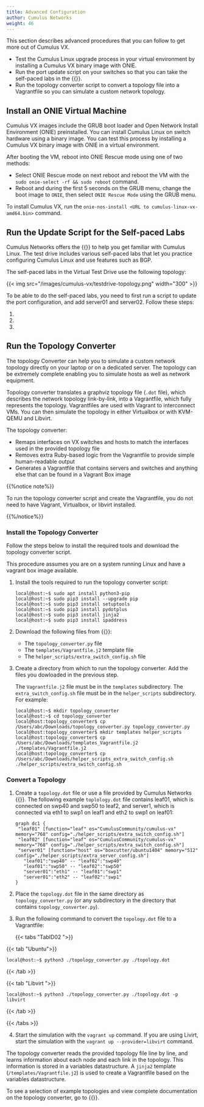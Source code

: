 ```yaml
---
title: Advanced Configuration
author: Cumulus Networks
weight: 46
---
```

This section describes advanced procedures that you can follow to get more out of Cumulus VX.

- Test the Cumulus Linux upgrade process in your virtual environment by installing a Cumulus VX binary image with ONIE.
- Run the port update script on your switches so that you can take the self-paced labs in the {{<exlink url="https://cumulusnetworks.com/lp/cumulus-linux-on-demand/" text="Virtual Test Drive">}}.
- Run the topology converter script to convert a topology file into a Vagrantfile so you can simulate a custom network topology.

## Install an ONIE Virtual Machine

Cumulus VX images include the GRUB boot loader and Open Network Install Environment (ONIE) preinstalled. You can install Cumulus Linux on switch hardware using a binary image. You can test this process by installing a Cumulus VX binary image with ONIE in a virtual environment.

After booting the VM, reboot into ONIE Rescue mode using one of two methods:

- Select ONIE Rescue mode on next reboot and reboot the VM with the `sudo onie-select -rf && sudo reboot` command.
- Reboot and during the first 5 seconds on the GRUB menu, change the boot image to `ONIE`, then select `ONIE Rescue Mode` using the GRUB menu.

To install Cumulus VX, run the `onie-nos-install <URL to cumulus-linux-vx-amd64.bin>` command.

## Run the Update Script for the Self-paced Labs

Cumulus Networks offers the {{<exlink url="https://cumulusnetworks.com/lp/cumulus-linux-on-demand/" text="Virtual Test Drive">}} to help you get familiar with Cumulus Linux. The test drive includes various self-paced labs that let you practice configuring Cumulus Linux and use features such as BGP.

The self-paced labs in the Virtual Test Drive use the following topology:

{{< img src="/images/cumulus-vx/testdrive-topology.png" width="300" >}}

To be able to do the self-paced labs, you need to first run a script to update the port configuration, and add server01 and server02. Follow these steps:

1. 

2. 

3. 

## Run the Topology Converter

The topology Converter can help you to simulate a custom network topology directly on your laptop or on a dedicated server. The topology can be extremely complete enabling you to simulate hosts as well as network equipment.

Topology converter translates a graphviz topology file (`.dot` file), which describes the network topology link-by-link, into a Vagrantfile, which fully represents the topology. Vagrantfiles are used with Vagrant to interconnect VMs. You can then simulate the topology in either Virtualbox or with KVM-QEMU and Libvirt.

The topology converter:

- Remaps interfaces on VX switches and hosts to match the interfaces used in the provided topology file
- Removes extra Ruby-based logic from the Vagrantfile to provide simple human-readable output
- Generates a Vagrantfile that contains servers and switches and anything else that can be found in a Vagrant Box image

{{%notice note%}}

To run the topology converter script and create the Vagrantfile, you do not need to have Vagrant, Virtualbox, or libvirt installed.

{{%/notice%}}

### Install the Topology Converter

Follow the steps below to install the required tools and download the topology converter script.

This procedure assumes you are on a system running Linux and have a vagrant box image available.

1. Install the tools required to run the topology converter script:

   ```
   local@host:~$ sudo apt install python3-pip
   local@host:~$ sudo pip3 install --upgrade pip
   local@host:~$ sudo pip3 install setuptools
   local@host:~$ sudo pip3 install pydotplus
   local@host:~$ sudo pip3 install jinja2
   local@host:~$ sudo pip3 install ipaddress
   ```

2. Download the following files from {{<exlink url="https://gitlab.com/cumulus-consulting/tools/topology_converter/" text="gitlab">}}:

   - The `topology_converter.py` file
   - The `templates/Vagrantfile.j2` template file
   - The `helper_scripts/extra_switch_config.sh` file

3. Create a directory from which to run the topology converter. Add the files you dowloaded in the previous step.

   The `Vagrantfile.j2` file must be in the `templates` subdirectory. The `extra_switch_config.sh` file must be in the `helper_scripts` subdirectory. For example:

   ```
   local@host:~$ mkdir topology_converter
   local@host:~$ cd topology_converter
   local@host:topology_converter$ cp /Users/abc/Downloads/topology_converter.py topology_converter.py
   local@host:topology_converter$ mkdir templates helper_scripts
   local@host:topology_converter$ cp /Users/abc/Downloads/templates_Vagrantfile.j2 ./templates/Vagrantfile.j2
   local@host:topology_converter$ cp /Users/abc/Downloads/helper_scripts_extra_switch_config.sh ./helper_scripts/extra_switch_config.sh
   ```

### Convert a Topology

1. Create a `topology.dot` file or use a file provided by Cumulus Networks {{<exlink url="https://gitlab.com/cumulus-consulting/tools/topology_converter/-/tree/master/documentation#example-topologies" text="here">}}. The following example `toplology.dot` file contains leaf01, which is connected on swp40 and swp50 to leaf2, and server1, which is connected via eth1 to swp1 on leaf1 and eth2 to swp1 on leaf01:

   ```
   graph dc1 {
    "leaf01" [function="leaf" os="CumulusCommunity/cumulus-vx" memory="768" config="./helper_scripts/extra_switch_config.sh"]
    "leaf02" [function="leaf" os="CumulusCommunity/cumulus-vx" memory="768" config="./helper_scripts/extra_switch_config.sh"]
    "server01" [function="host" os="boxcutter/ubuntu1404" memory="512" config="./helper_scripts/extra_server_config.sh"]
      "leaf01":"swp40" -- "leaf02":"swp40"
      "leaf01":"swp50" -- "leaf02":"swp50"
      "server01":"eth1" -- "leaf01":"swp1"
      "server01":"eth2" -- "leaf02":"swp1"
   }
   ```

2. Place the `topology.dot` file in the same directory as `topology_converter.py` (or any subdirectory in the directory that contains `topology_converter.py`).

3. Run the following command to convert the `topology.dot` file to a Vagrantfile:

   {{< tabs "TabID02 ">}}

{{< tab "Ubuntu">}}

```
local@host:~$ python3 ./topology_converter.py ./topology.dot
```

{{< /tab >}}

{{< tab "Libvirt ">}}

```
local@host:~$ python3 ./topology_converter.py ./topology.dot -p libvirt
```

{{< /tab >}}

{{< /tabs >}}

4. Start the simulation with the `vagrant up` command. If you are using Livirt, start the simulation with the `vagrant up --provider=libvirt` command.

The topology converter reads the provided topology file line by line, and learns information about each node and each link in the topology. This information is stored in a variables datastructure. A `jinja2` template (`/templates/Vagrantfile.j2`) is used to create a Vagrantfile based on the variables datastructure.

To see a selection of example topologies and view complete documentation on the topology converter, go to {{<exlink url="https://gitlab.com/cumulus-consulting/tools/topology_converter/" text="gitlab">}}.
